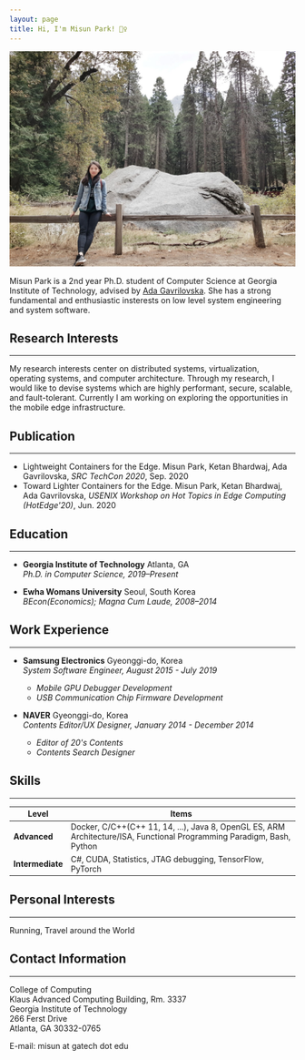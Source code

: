 ```yaml
---
layout: page
title: Hi, I'm Misun Park! 🙋‍♀️
---
```


<!-- ---
layout: home
title: Home
---  -->

![a pic of mine](assets/img/mee.jpeg)

Misun Park is a 2nd year Ph.D. student of Computer Science at Georgia Institute of Technology, advised by [Ada Gavrilovska](https://www.cc.gatech.edu/home/ada/). She has a strong fundamental and enthusiastic insterests on low level system engineering and system software.



## Research Interests
---
My research interests center on distributed systems, virtualization, operating systems, and computer architecture. Through my research, I would like to devise systems which are highly performant, secure, scalable, and fault-tolerant. Currently I am working on exploring the opportunities in the mobile edge infrastructure.



## Publication
---
- Lightweight Containers for the Edge. Misun Park, Ketan Bhardwaj, Ada Gavrilovska, *SRC TechCon 2020*, Sep. 2020
- Toward Lighter Containers for the Edge. Misun Park, Ketan Bhardwaj, Ada Gavrilovska, *USENIX Workshop on Hot Topics in Edge Computing (HotEdge'20)*, Jun. 2020



## Education
---
- **Georgia Institute of Technology** Atlanta, GA  
*Ph.D. in Computer Science, 2019–Present*

- **Ewha Womans University** Seoul, South Korea  
*BEcon(Economics); Magna Cum Laude, 2008–2014*



## Work Experience
---
- **Samsung Electronics**  Gyeonggi-do, Korea  
*System Software Engineer, August 2015 - July 2019*
  - *Mobile GPU Debugger Development*
  - *USB Communication Chip Firmware Development*

- **NAVER**  Gyeonggi-do, Korea  
*Contents Editor/UX Designer, January 2014 - December 2014*
  - *Editor of 20's Contents*
  - *Contents Search Designer*

## Skills
---

Level|Items
-----|-----
**Advanced**|Docker, C/C++(C++ 11, 14, ...), Java 8, OpenGL ES, ARM Architecture/ISA, Functional Programming Paradigm, Bash, Python
**Intermediate**|C#, CUDA, Statistics, JTAG debugging, TensorFlow, PyTorch

## Personal Interests
---
Running, Travel around the World

## Contact Information
---
College of Computing  
Klaus Advanced Computing Building, Rm. 3337  
Georgia Institute of Technology  
266 Ferst Drive  
Atlanta, GA 30332-0765  

E-mail: misun at gatech dot edu
